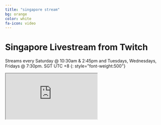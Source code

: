 ```yaml
---
title: "singapore stream"
bg: orange
color: white
fa-icon: video
---
```


# Singapore Livestream from Twitch

Streams every Saturday @ 10:30am & 2:45pm and Tuesdays, Wednesdays, Fridays @ 7:30pm. SGT UTC +8
{: style="font-weight:500"}

<div class="icontain">
  <iframe
    src="https://player.twitch.tv/?channel=tjcadam&parent=livestreams.tjc.sg"
    allowfullscreen>
  </iframe>
</div>
